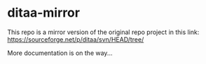 # ditaa-mirror

This repo is a mirror version of the original repo project in this link: https://sourceforge.net/p/ditaa/svn/HEAD/tree/

More documentation is on the way... 
